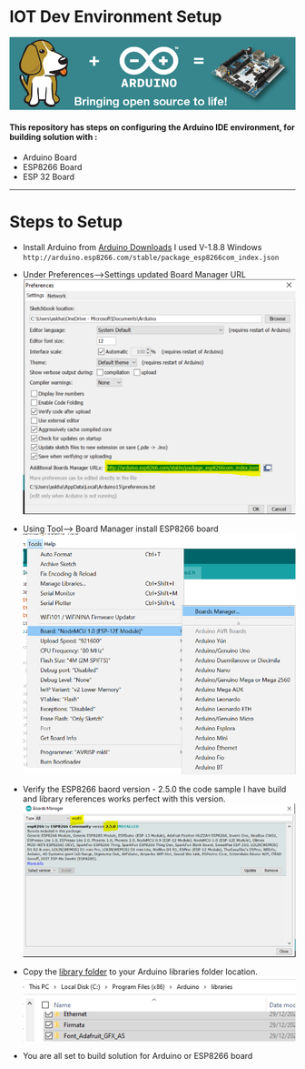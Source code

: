 # IOT Dev Environment Setup
![Arduino](https://github.com/khanasif1/IOT-Dev-Environment-Setup/blob/main/images/Banner7_Arduino.png)
#### This repository has steps on configuring the Arduino IDE environment, for building solution with :
* Arduino Board
* ESP8266 Board
* ESP 32 Board
  
<hr/>

# Steps to Setup
* Install Arduino from [Arduino Downloads](https://www.arduino.cc/en/Main/OldSoftwareReleases#00xx) I used V-1.8.8 Windows
`http://arduino.esp8266.com/stable/package_esp8266com_index.json`

* Under Preferences-->Settings updated Board Manager URL 
![Arduino](https://github.com/khanasif1/IOT-Dev-Environment-Setup/blob/main/images/ESP8266JsonUrl.PNG)

* Using Tool--> Board Manager install ESP8266 board
![Arduino](https://github.com/khanasif1/IOT-Dev-Environment-Setup/blob/main/images/AddBoard.PNG)

* Verify the ESP8266 baord version - 2.5.0 the code sample I have build and library references works perfect with this version.
![Arduino](https://github.com/khanasif1/IOT-Dev-Environment-Setup/blob/main/images/Esp8266BoardVersion.PNG)

* Copy the [library folder](https://github.com/khanasif1/IOT-Dev-Environment-Setup/blob/main/images/CopyLibraryFoldertoThis.PNG) to your Arduino libraries folder location.
![Arduino](https://github.com/khanasif1/IOT-Dev-Environment-Setup/blob/main/images/CopyLibraryFoldertoThis.PNG)

* You are all set to build solution for Arduino or ESP8266 board